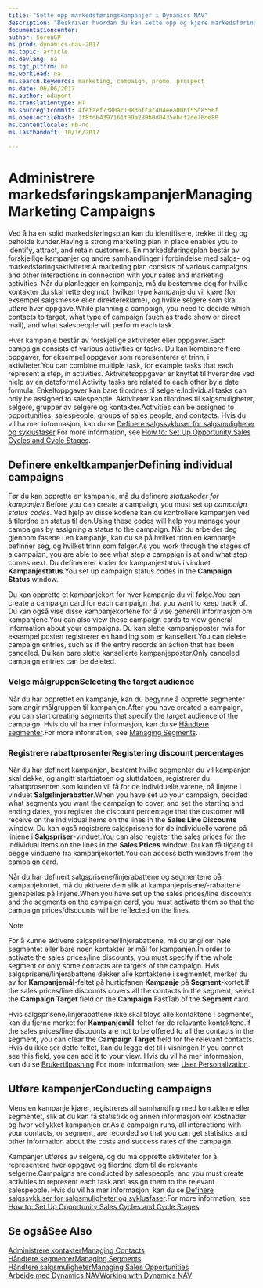 ```yaml
---
title: "Sette opp markedsføringskampanjer i Dynamics NAV"
description: "Beskriver hvordan du kan sette opp og kjøre markedsføringskampanjer i Dynamics NAV for å identifisere og trekke til deg prospekter og beholde kunder."
documentationcenter: 
author: SorenGP
ms.prod: dynamics-nav-2017
ms.topic: article
ms.devlang: na
ms.tgt_pltfrm: na
ms.workload: na
ms.search.keywords: marketing, campaign, promo, prospect
ms.date: 06/06/2017
ms.author: edupont
ms.translationtype: HT
ms.sourcegitcommit: 4fefaef7380ac10836fcac404eea006f55d8556f
ms.openlocfilehash: 3f8fd64397161f00a289b0d0435ebcf2de76de80
ms.contentlocale: nb-no
ms.lasthandoff: 10/16/2017

---
```

# <a name="managing-marketing-campaigns"></a><span data-ttu-id="d5466-103">Administrere markedsføringskampanjer</span><span class="sxs-lookup"><span data-stu-id="d5466-103">Managing Marketing Campaigns</span></span>
<span data-ttu-id="d5466-104">Ved å ha en solid markedsføringsplan kan du identifisere, trekke til deg og beholde kunder.</span><span class="sxs-lookup"><span data-stu-id="d5466-104">Having a strong marketing plan in place enables you to identify, attract, and retain customers.</span></span> <span data-ttu-id="d5466-105">En markedsføringsplan består av forskjellige kampanjer og andre samhandlinger i forbindelse med salgs- og markedsføringsaktiviteter.</span><span class="sxs-lookup"><span data-stu-id="d5466-105">A marketing plan consists of various campaigns and other interactions in connection with your sales and marketing activities.</span></span> <span data-ttu-id="d5466-106">Når du planlegger en kampanje, må du bestemme deg for hvilke kontakter du skal rette deg mot, hvilken type kampanje du vil kjøre (for eksempel salgsmesse eller direktereklame), og hvilke selgere som skal utføre hver oppgave.</span><span class="sxs-lookup"><span data-stu-id="d5466-106">While planning a campaign, you need to decide which contacts to target, what type of campaign (such as trade show or direct mail), and what salespeople will perform each task.</span></span>

<span data-ttu-id="d5466-107">Hver kampanje består av forskjellige aktiviteter eller oppgaver.</span><span class="sxs-lookup"><span data-stu-id="d5466-107">Each campaign consists of various activities or tasks.</span></span> <span data-ttu-id="d5466-108">Du kan kombinere flere oppgaver, for eksempel oppgaver som representerer et trinn, i aktiviteter.</span><span class="sxs-lookup"><span data-stu-id="d5466-108">You can combine multiple task, for example tasks that each represent a step, in activities.</span></span> <span data-ttu-id="d5466-109">Aktivitetsoppgaver er knyttet til hverandre ved hjelp av en datoformel.</span><span class="sxs-lookup"><span data-stu-id="d5466-109">Activity tasks are related to each other by a date formula.</span></span> <span data-ttu-id="d5466-110">Enkeltoppgaver kan bare tilordnes til selgere.</span><span class="sxs-lookup"><span data-stu-id="d5466-110">Individual tasks can only be assigned to salespeople.</span></span> <span data-ttu-id="d5466-111">Aktiviteter kan tilordnes til salgsmuligheter, selgere, grupper av selgere og kontakter.</span><span class="sxs-lookup"><span data-stu-id="d5466-111">Activities can be assigned to opportunities, salespeople, groups of sales people, and contacts.</span></span> <span data-ttu-id="d5466-112">Hvis du vil ha mer informasjon, kan du se [Definere salgssykluser for salgsmuligheter og syklusfaser](marketing-how-setup-opportunity-sales-cycles-stages.md).</span><span class="sxs-lookup"><span data-stu-id="d5466-112">For more information, see [How to: Set Up Opportunity Sales Cycles and Cycle Stages](marketing-how-setup-opportunity-sales-cycles-stages.md).</span></span>

## <a name="defining-individual-campaigns"></a><span data-ttu-id="d5466-113">Definere enkeltkampanjer</span><span class="sxs-lookup"><span data-stu-id="d5466-113">Defining individual campaigns</span></span>
<span data-ttu-id="d5466-114">Før du kan opprette en kampanje, må du definere *statuskoder for kampanjen*.</span><span class="sxs-lookup"><span data-stu-id="d5466-114">Before you can create a campaign, you must set up *campaign status codes*.</span></span> <span data-ttu-id="d5466-115">Ved hjelp av disse kodene kan du kontrollere kampanjen ved å tilordne en status til den.</span><span class="sxs-lookup"><span data-stu-id="d5466-115">Using these codes will help you manage your campaigns by assigning a status to the campaign.</span></span> <span data-ttu-id="d5466-116">Når du arbeider deg gjennom fasene i en kampanje, kan du se på hvilket trinn en kampanje befinner seg, og hvilket trinn som følger.</span><span class="sxs-lookup"><span data-stu-id="d5466-116">As you work through the stages of a campaign, you are able to see what step a campaign is at and what step comes next.</span></span> <span data-ttu-id="d5466-117">Du definererer koder for kampanjestatus i vinduet **Kampanjestatus**.</span><span class="sxs-lookup"><span data-stu-id="d5466-117">You set up campaign status codes in the **Campaign Status** window.</span></span>

<span data-ttu-id="d5466-118">Du kan opprette et kampanjekort for hver kampanje du vil følge.</span><span class="sxs-lookup"><span data-stu-id="d5466-118">You can create a campaign card for each campaign that you want to keep track of.</span></span> <span data-ttu-id="d5466-119">Du kan også vise disse kampanjekortene for å vise generell informasjon om kampanjene.</span><span class="sxs-lookup"><span data-stu-id="d5466-119">You can also view these campaign cards to view general information about your campaigns.</span></span>
<span data-ttu-id="d5466-120">Du kan slette kampanjeposter hvis for eksempel posten registrerer en handling som er kansellert.</span><span class="sxs-lookup"><span data-stu-id="d5466-120">You can delete campaign entries, such as if the entry records an action that has been canceled.</span></span> <span data-ttu-id="d5466-121">Du kan bare slette kansellerte kampanjeposter.</span><span class="sxs-lookup"><span data-stu-id="d5466-121">Only canceled campaign entries can be deleted.</span></span>

### <a name="selecting-the-target-audience"></a><span data-ttu-id="d5466-122">Velge målgruppen</span><span class="sxs-lookup"><span data-stu-id="d5466-122">Selecting the target audience</span></span>
<span data-ttu-id="d5466-123">Når du har opprettet en kampanje, kan du begynne å opprette segmenter som angir målgruppen til kampanjen.</span><span class="sxs-lookup"><span data-stu-id="d5466-123">After you have created a campaign, you can start creating segments that specify the target audience of the campaign.</span></span> <span data-ttu-id="d5466-124">Hvis du vil ha mer informasjon, kan du se [Håndtere segmenter](marketing-segments.md).</span><span class="sxs-lookup"><span data-stu-id="d5466-124">For more information, see [Managing Segments](marketing-segments.md).</span></span>

### <a name="registering-discount-percentages"></a><span data-ttu-id="d5466-125">Registrere rabattprosenter</span><span class="sxs-lookup"><span data-stu-id="d5466-125">Registering discount percentages</span></span>
<span data-ttu-id="d5466-126">Når du har definert kampanjen, bestemt hvilke segmenter du vil kampanjen skal dekke, og angitt startdatoen og sluttdatoen, registrerer du rabattprosenten som kunden vil få for de individuelle varene, på linjene i vinduet **Salgslinjerabatter**.</span><span class="sxs-lookup"><span data-stu-id="d5466-126">When you have set up your campaign, decided what segments you want the campaign to cover, and set the starting and ending dates, you register the discount percentage that the customer will receive on the individual items on the lines in the **Sales Line Discounts** window.</span></span> <span data-ttu-id="d5466-127">Du kan også registrere salgsprisene for de individuelle varene på linjene i **Salgspriser**-vinduet.</span><span class="sxs-lookup"><span data-stu-id="d5466-127">You can also register the sales prices for the individual items on the lines in the **Sales Prices** window.</span></span> <span data-ttu-id="d5466-128">Du kan få tilgang til begge vinduene fra kampanjekortet.</span><span class="sxs-lookup"><span data-stu-id="d5466-128">You can access both windows from the campaign card.</span></span>

 <span data-ttu-id="d5466-129">Når du har definert salgsprisene/linjerabattene og segmentene på kampanjekortet, må du aktivere dem slik at kampanjeprisene/-rabattene gjenspeiles på linjene.</span><span class="sxs-lookup"><span data-stu-id="d5466-129">When you have set up the sales prices/line discounts and the segments on the campaign card, you must activate them so that the campaign prices/discounts will be reflected on the lines.</span></span>

> [!NOTE]  
>   <span data-ttu-id="d5466-130">For å kunne aktivere salgsprisene/linjerabattene, må du angi om hele segmentet eller bare noen kontakter er mål for kampanjen.</span><span class="sxs-lookup"><span data-stu-id="d5466-130">In order to activate the sales prices/line discounts, you must specify if the whole segment or only some contacts are targets of the campaign.</span></span> <span data-ttu-id="d5466-131">Hvis salgsprisene/linjerabattene dekker alle kontaktene i segmentet, merker du av for **Kampanjemål**-feltet på hurtigfanen **Kampanje** på **Segment**-kortet.</span><span class="sxs-lookup"><span data-stu-id="d5466-131">If the sales prices/line discounts covers all the contacts in the segment, select the **Campaign Target** field on the **Campaign** FastTab of the **Segment** card.</span></span>

<span data-ttu-id="d5466-132">Hvis salgsprisene/linjerabattene ikke skal tilbys alle kontaktene i segmentet, kan du fjerne merket for **Kampanjemål**-feltet for de relavante kontaktene.</span><span class="sxs-lookup"><span data-stu-id="d5466-132">If the sales prices/line discounts are not to be offered to all the contacts in the segment, you can clear the **Campaign Target** field for the relevant contacts.</span></span> <span data-ttu-id="d5466-133">Hvis du ikke ser dette feltet, kan du legge det til i visningen.</span><span class="sxs-lookup"><span data-stu-id="d5466-133">If you cannot see this field, you can add it to your view.</span></span> <span data-ttu-id="d5466-134">Hvis du vil ha mer informasjon, kan du se [Brukertilpasning](ui-user-personalization.md).</span><span class="sxs-lookup"><span data-stu-id="d5466-134">For more information, see [User Personalization](ui-user-personalization.md).</span></span>

## <a name="conducting-campaigns"></a><span data-ttu-id="d5466-135">Utføre kampanjer</span><span class="sxs-lookup"><span data-stu-id="d5466-135">Conducting campaigns</span></span>
<span data-ttu-id="d5466-136">Mens en kampanje kjører, registreres all samhandling med kontaktene eller segmentet, slik at du kan få statistikk og annen informasjon om kostnader og hvor vellykket kampanjen er.</span><span class="sxs-lookup"><span data-stu-id="d5466-136">As a campaign runs, all interactions with your contacts, or segment, are recorded so that you can get statistics and other information about the costs and success rates of the campaign.</span></span>

<span data-ttu-id="d5466-137">Kampanjer utføres av selgere, og du må opprette aktiviteter for å representere hver oppgave og tilordne dem til de relevante selgerne.</span><span class="sxs-lookup"><span data-stu-id="d5466-137">Campaigns are conducted by salespeople, and you must create activities to represent each task and assign them to the relevant salespeople.</span></span> <span data-ttu-id="d5466-138">Hvis du vil ha mer informasjon, kan du se [Definere salgssykluser for salgsmuligheter og syklusfaser](marketing-how-setup-opportunity-sales-cycles-stages.md).</span><span class="sxs-lookup"><span data-stu-id="d5466-138">For more information, see [How to: Set Up Opportunity Sales Cycles and Cycle Stages](marketing-how-setup-opportunity-sales-cycles-stages.md).</span></span>

## <a name="see-also"></a><span data-ttu-id="d5466-139">Se også</span><span class="sxs-lookup"><span data-stu-id="d5466-139">See Also</span></span>
[<span data-ttu-id="d5466-140">Administrere kontakter</span><span class="sxs-lookup"><span data-stu-id="d5466-140">Managing Contacts</span></span>](marketing-contacts.md)  
[<span data-ttu-id="d5466-141">Håndtere segmenter</span><span class="sxs-lookup"><span data-stu-id="d5466-141">Managing Segments</span></span>](marketing-segments.md)  
[<span data-ttu-id="d5466-142">Håndtere salgsmuligheter</span><span class="sxs-lookup"><span data-stu-id="d5466-142">Managing Sales Opportunities</span></span>](marketing-manage-sales-opportunities.md)  
[<span data-ttu-id="d5466-143">Arbeide med Dynamics NAV</span><span class="sxs-lookup"><span data-stu-id="d5466-143">Working with Dynamics NAV</span></span>](ui-work-product.md)  

